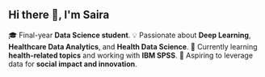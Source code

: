 ## Hi there 👋, I'm Saira  

🎓 Final-year **Data Science student**. 
💡 Passionate about **Deep Learning**, **Healthcare Data Analytics**, and **Health Data Science**. 
🌱 Currently learning **health-related topics** and working with **IBM SPSS**.
🚀 Aspiring to leverage data for **social impact and innovation**.
